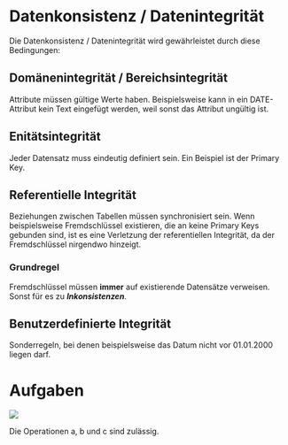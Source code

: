 # Datenkonsistenz / Datenintegrität
Die Datenkonsistenz / Datenintegrität wird gewährleistet durch diese Bedingungen: 
## Domänenintegrität / Bereichsintegrität
Attribute müssen gültige Werte haben. Beispielsweise kann in ein DATE-Attribut kein Text eingefügt werden, weil sonst das Attribut ungültig ist. 

## Enitätsintegrität 
Jeder Datensatz muss eindeutig definiert sein. Ein Beispiel ist der Primary Key. 

## Referentielle Integrität
Beziehungen zwischen Tabellen müssen synchronisiert sein. Wenn beispielsweise Fremdschlüssel existieren, die an keine Primary Keys gebunden sind, ist es eine Verletzung der referentiellen Integrität, da der Fremdschlüssel nirgendwo hinzeigt. 

### Grundregel
Fremdschlüssel müssen **immer** auf existierende Datensätze verweisen. Sonst für es zu ***Inkonsistenzen***. 


## Benutzerdefinierte Integrität
Sonderregeln, bei denen beispielsweise das Datum nicht vor 01.01.2000 liegen darf. 



# Aufgaben 
![](Pasted%20image%2020240326141323.png)

Die Operationen a, b und c sind zulässig. 